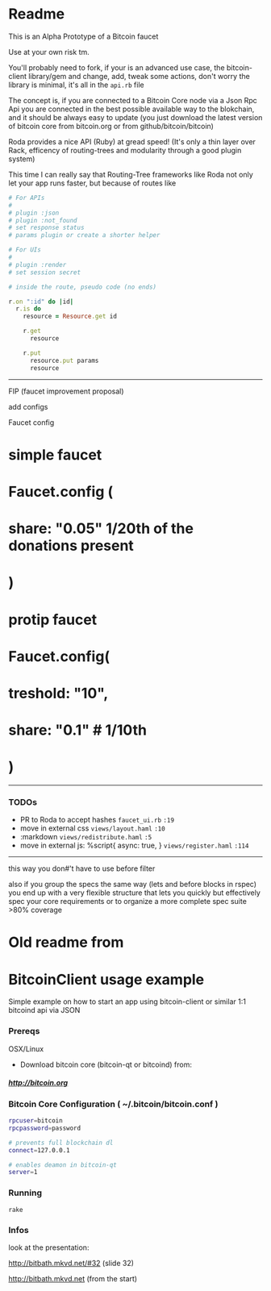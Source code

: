 # Readme

This is an Alpha Prototype of a Bitcoin faucet

Use at your own risk tm.


You'll probably need to fork, if your is an advanced use case, the bitcoin-client library/gem and change, add, tweak some actions, don't worry the library is minimal, it's all in the `api.rb` file

The concept is, if you are connected to a Bitcoin Core node via a Json Rpc Api you are connected in the best possible available way to the blokchain, and it should be always easy to update (you just download the latest version of bitcoin core from bitcoin.org or from github/bitcoin/bitcoin)

Roda provides a nice API (Ruby) at gread speed! (It's only a thin layer over Rack, efficency of routing-trees and modularity through a good plugin system)

This time I can really say that Routing-Tree frameworks like Roda not only let your app runs faster, but because of routes like

```rb
# For APIs
#
# plugin :json
# plugin :not_found
# set response status
# params plugin or create a shorter helper

# For UIs
#
# plugin :render
# set session secret

# inside the route, pseudo code (no ends)

r.on ":id" do |id|
  r.is do
    resource = Resource.get id

    r.get
      resource

    r.put
      resource.put params
      resource


```

----

FIP (faucet improvement proposal)

add configs

Faucet config

# simple faucet
#
# Faucet.config (
#   share: "0.05" 1/20th of the donations present
# )


# protip faucet
#
# Faucet.config(
#   treshold: "10",
#   share: "0.1" # 1/10th
# )



----

### TODOs

- PR to Roda to accept hashes `faucet_ui.rb` `:19`
- move in external css `views/layout.haml` `:10`
- :markdown `views/redistribute.haml` `:5`
- move in external js: %script{ async: true,  } `views/register.haml` `:114`



----

this way you don#'t have to use before filter


also if you group the specs the same way (lets and before blocks in rspec) you end up with a very flexible structure that lets you quickly but effectively spec your core requirements or to organize a more complete spec suite >80% coverage


# Old readme from

# BitcoinClient usage example
Simple example on how to start an app using bitcoin-client or similar 1:1 bitcoind api via JSON


### Prereqs

OSX/Linux

- Download bitcoin core (bitcoin-qt or bitcoind) from:

##### http://bitcoin.org

### Bitcoin Core Configuration ( ~/.bitcoin/bitcoin.conf )

```sh
rpcuser=bitcoin
rpcpassword=password

# prevents full blockchain dl
connect=127.0.0.1

# enables deamon in bitcoin-qt
server=1
```

### Running

    rake


### Infos

look at the presentation:

http://bitbath.mkvd.net/#32 (slide 32)


http://bitbath.mkvd.net (from the start)
